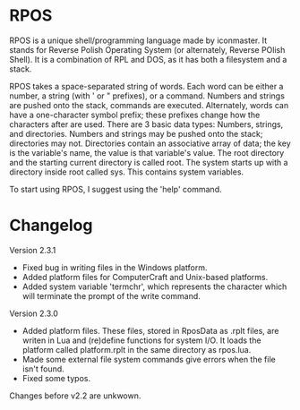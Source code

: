 RPOS
====

RPOS is a unique shell/programming language made by iconmaster. It stands for Reverse Polish Operating System (or alternately, Reverse POlish Shell). It is a combination of RPL and DOS, as it has both a filesystem and a stack.

RPOS takes a space-separated string of words. Each word can be either a number, a string (with ' or " prefixes), or a command. Numbers and strings are pushed onto the stack, commands are executed. Alternately, words can have a one-character symbol prefix; these prefixes change how the characters after are used. There are 3 basic data types: Numbers, strings, and directories. Numbers and strings may be pushed onto the stack; directories may not. Directories contain an associative array of data; the key is the variable's name, the value is that variable's value. The root directory and the starting current directory is called root. The system starts up with a directory inside root called sys. This contains system variables.

To start using RPOS, I suggest using the 'help' command.

Changelog
=========

Version 2.3.1
* Fixed bug in writing files in the Windows platform.
* Added platform files for ComputerCraft and Unix-based platforms.
* Added system variable 'termchr', which represents the character which will terminate the prompt of the write command.

Version 2.3.0
* Added platform files. These files, stored in RposData as .rplt files, are writen in Lua and (re)define functions for system I/O. It loads the platform called platform.rplt in the same directory as rpos.lua.
* Made some external file system commands give errors when the file isn't found.
* Fixed some typos.

Changes before v2.2 are unkwown.
